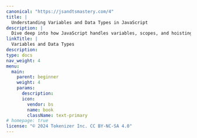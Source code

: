 ```yaml
---
canonical: "https://jsandtsmastery.com/4"
title: |
  Understanding Variables and Data Types in JavaScript
description: |
  Dive deep into how JavaScript handles variables, scopes, and hoisting. Explore different data types and best practices for variable declaration using `var`, `let`, and `const`.
linkTitle: |
  Variables and Data Types
description: 
type: docs
nav_weight: 4
menu:
  main:
    parent: beginner
    weight: 4
    params:
      description: 
      icon:
        vendor: bs
        name: book
        className: text-primary
# homepage: true
license: "© 2024 Tokenizer Inc. CC BY-NC-SA 4.0"
---
```


